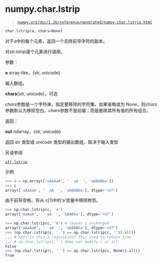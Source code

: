# numpy.char.lstrip

> [`numpy.org/doc/1.26/reference/generated/numpy.char.lstrip.html`](https://numpy.org/doc/1.26/reference/generated/numpy.char.lstrip.html)

```py
char.lstrip(a, chars=None)
```

对于*a*中的每个元素，返回一个去除前导字符的副本。

对*str.lstrip*逐个元素进行调用。

参数：

**a** array-like，{str, unicode}

输入数组。

**chars**{str, unicode}，可选

*chars*参数是一个字符串，指定要移除的字符集。如果省略或为 None，则*chars*参数默认为移除空白。*chars*参数不是前缀；而是删除其所有值的所有组合。

返回：

**out** ndarray，{str, unicode}

返回 str 类型或 unicode 类型的输出数组，取决于输入类型

另请参阅

[`str.lstrip`](https://docs.python.org/3/library/stdtypes.html#str.lstrip "(在 Python v3.11 中)")

示例

```py
>>> c = np.array(['aAaAaA', '  aA  ', 'abBABba'])
>>> c
array(['aAaAaA', '  aA  ', 'abBABba'], dtype='<U7') 
```

由于前导空格，将从 c[1]中的‘a’变量中移除修剪。

```py
>>> np.char.lstrip(c, 'a')
array(['AaAaA', '  aA  ', 'bBABba'], dtype='<U7') 
```

```py
>>> np.char.lstrip(c, 'A') # leaves c unchanged
array(['aAaAaA', '  aA  ', 'abBABba'], dtype='<U7')
>>> (np.char.lstrip(c, ' ') == np.char.lstrip(c, '')).all()
... # XXX: is this a regression? This used to return True
... # np.char.lstrip(c,'') does not modify c at all.
False
>>> (np.char.lstrip(c, ' ') == np.char.lstrip(c, None)).all()
True 
```
